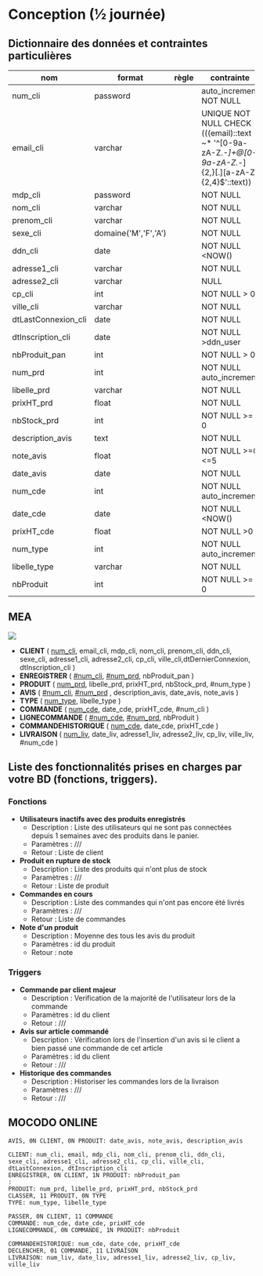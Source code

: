 # Conception (½ journée)

## Dictionnaire des données et contraintes particulières

| nom  | format  | règle  | contrainte  | catégorie  |
|------|---------|--------|-------------|------------|
| num_cli  |  password |   |  auto_increment NOT NULL |   |
| email_cli  |  varchar |   | UNIQUE NOT NULL CHECK (((email)::text ~* '^[0-9a-zA-Z._-]+@[0-9a-zA-Z._-]{2,}[.][a-zA-Z]{2,4}$'::text)) |   |
| mdp_cli  |  password |   |  NOT NULL |   |
| nom_cli  |  varchar |   |  NOT NULL |   |
| prenom_cli  |  varchar |   | NOT NULL  |   |
| sexe_cli  |  domaine('M','F','A') |   |  NOT NULL |   |
| ddn_cli  |  date |   | NOT NULL <NOW()  |   |
| adresse1_cli  |  varchar |   |  NOT NULL |   |
| adresse2_cli  |  varchar |   |  NULL |   |
| cp_cli  |  int |   | NOT NULL > 0  |   |
| ville_cli  |  varchar |   | NOT NULL  |   |
| dtLastConnexion_cli  |  date |   | NOT NULL  |   |
| dtInscription_cli  |  date |   | NOT NULL  >ddn_user |   |
| nbProduit_pan  |  int |   | NOT NULL > 0 |   |
| num_prd  |  int |   | NOT NULL auto_increment |   |
| libelle_prd  |  varchar |   | NOT NULL  |   |
| prixHT_prd  |  float |   |  NOT NULL |   |
| nbStock_prd  |  int |   | NOT NULL >= 0  |   |
| description_avis  |  text |   |  NOT NULL |   |
| note_avis  |  float |   |  NOT NULL >=0 <=5 |   |
| date_avis  |  date |   |  NOT NULL |   |
| num_cde  |  int |   | NOT NULL auto_increment |   |
| date_cde  |  date |   | NOT NULL <NOW() |   |
| prixHT_cde |  float |   |  NOT NULL >0 |   |
| num_type  |  int |   | NOT NULL auto_increment |   |
| libelle_type  |  varchar |   | NOT NULL  |   |
| nbProduit  |  int |   | NOT NULL >= 0 |   |

## MEA 

![](https://i.imgur.com/du76n6b.png)

- **CLIENT** ( <ins>num_cli</ins>, email_cli, mdp_cli, nom_cli, prenom_cli, ddn_cli, sexe_cli, adresse1_cli, adresse2_cli, cp_cli, ville_cli,dtDernierConnexion, dtInscription_cli )
- **ENREGISTRER** ( <ins>#num_cli</ins>, <ins>#num_prd</ins>, nbProduit_pan )
- **PRODUIT** ( <ins>num_prd</ins>, libelle_prd, prixHT_prd, nbStock_prd, #num_type )
- **AVIS** ( <ins>#num_cli</ins>, <ins>#num_prd</ins> , description_avis, date_avis, note_avis )
- **TYPE** ( <ins>num_type</ins>, libelle_type )
- **COMMANDE** ( <ins>num_cde</ins>, date_cde, prixHT_cde, #num_cli )
- **LIGNECOMMANDE** ( <ins>#num_cde</ins>, <ins>#num_prd</ins>, nbProduit )
- **COMMANDEHISTORIQUE** ( <ins>num_cde</ins>, date_cde, prixHT_cde )
- **LIVRAISON** ( <ins>num_liv</ins>, date_liv, adresse1_liv, adresse2_liv, cp_liv, ville_liv, #num_cde )

## Liste des fonctionnalités prises en charges par votre BD (fonctions, triggers).

### Fonctions
- **Utilisateurs inactifs avec des produits enregistrés**
  - Description : Liste des utilisateurs qui ne sont pas connectées depuis 1 semaines avec des produits dans le panier.
  - Paramètres : ///
  - Retour : Liste de client
- **Produit en rupture de stock**
  - Description : Liste des produits qui n'ont plus de stock
  - Paramètres : ///
  - Retour : Liste de produit
- **Commandes en cours**
  - Description : Liste des commandes qui n'ont pas encore été livrés
  - Paramètres : ///
  - Retour : Liste de commandes
- **Note d'un produit**
  - Description : Moyenne des tous les avis du produit
  - Paramètres : id du produit
  - Retour : note
### Triggers
- **Commande par client majeur**
  - Description : Verification de la majorité de l'utilisateur lors de la commande
  - Paramètres : id du client
  - Retour : ///
- **Avis sur article commandé**
  - Description : Vérification lors de l'insertion d'un avis si le client a bien passé une commande de cet article
  - Paramètres : id du client
  - Retour : ///
- **Historique des commandes**
  - Description : Historiser les commandes lors de la livraison
  - Paramètres : ///
  - Retour : ///

## MOCODO ONLINE
```
AVIS, 0N CLIENT, 0N PRODUIT: date_avis, note_avis, description_avis

CLIENT: num_cli, email, mdp_cli, nom_cli, prenom_cli, ddn_cli, sexe_cli, adresse1_cli, adresse2_cli, cp_cli, ville_cli, dtLastConnexion, dtInscription_cli
ENREGISTRER, 0N CLIENT, 1N PRODUIT: nbProduit_pan
:
PRODUIT: num_prd, libelle_prd, prixHT_prd, nbStock_prd
CLASSER, 11 PRODUIT, 0N TYPE
TYPE: num_type, libelle_type

PASSER, 0N CLIENT, 11 COMMANDE
COMMANDE: num_cde, date_cde, prixHT_cde
LIGNECOMMANDE, 0N COMMANDE, 1N PRODUIT: nbProduit

COMMANDEHISTORIQUE: num_cde, date_cde, prixHT_cde
DECLENCHER, 01 COMMANDE, 11 LIVRAISON
LIVRAISON: num_liv, date_liv, adresse1_liv, adresse2_liv, cp_liv, ville_liv
```



